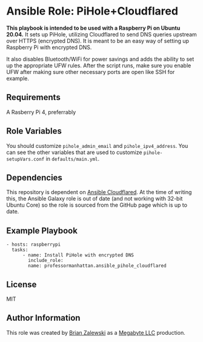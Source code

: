 Ansible Role: PiHole+Cloudflared
=========

**This playbook is intended to be used with a Raspberry Pi on Ubuntu 20.04.** It sets up PiHole, utilizing Cloudflared to send DNS queries upstream over HTTPS (encrypted DNS). It is meant to be an easy way of setting up Raspberry Pi with encrypted DNS.

It also disables Bluetooth/WiFi for power savings and adds the ability to set up the appropriate UFW rules. After the script runs, make sure you enable UFW after making sure other necessary ports are open like SSH for example.

Requirements
------------

A Rasberry Pi 4, preferrably

Role Variables
--------------

You should customize `pihole_admin_email` and `pihole_ipv4_address`. You can see the other variables that are used to customize `pihole-setupVars.conf` in `defaults/main.yml`.

Dependencies
------------

This repository is dependent on [Ansible Cloudflared](https://github.com/bendews/ansible-cloudflared). At the time of writing this, the Ansible Galaxy role is out of date (and not working with 32-bit Ubuntu Core) so the role is sourced from the GitHub page which is up to date.

Example Playbook
----------------

```
- hosts: raspberrypi
  tasks:
      - name: Install PiHole with encrypted DNS
        include_role:
        name: professormanhattan.ansible_pihole_cloudflared
```

License
-------

MIT

Author Information
------------------

This role was created by [Brian Zalewski](https://github.com/ProfessorManhattan) as a [Megabyte LLC](https://megabyte.space) production.

